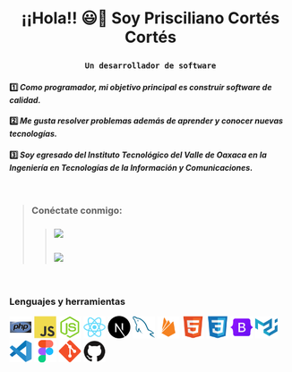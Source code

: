 #  <div align = center> **¡¡Hola!! :smiley::wave: Soy Prisciliano Cortés Cortés**  </div>

### <div align = center> `Un desarrollador de software` </div>

#### :one: *Como programador, mi objetivo principal es construir software de calidad.*
#### :two: *Me gusta resolver problemas además de aprender y conocer nuevas tecnologías.* 
#### :three: *Soy egresado del Instituto Tecnológico del Valle de Oaxaca en la Ingeniería en Tecnologías de la Información y Comunicaciones.*
<br>

> ### **Conéctate conmigo:**
>> ### <a href="mailto:pris98.cortes@gmail.com" alt="gmail" target="_blank"><img src="https://img.shields.io/badge/-pris98.cortes@gmail.com-D14836?style=flat-square&logo=gmail&logoColor=white"/></a>
>> ### <a href="https://www.linkedin.com/in/prisciliano-cortes-cortes-66003a1a6" alt="linkedin" target="_blank"><img src="https://img.shields.io/badge/Prisciliano Cortes-%230077B5.svg?&style=flat-square&logo=linkedin&logoColor=white"></a>
<br>

### **Lenguajes y herramientas**
<div>
<img src="https://github.com/devicons/devicon/blob/master/icons/php/php-original.svg" alt="PHP" width="40" height="40"/> 
<img src="https://raw.githubusercontent.com/devicons/devicon/master/icons/javascript/javascript-original.svg" alt="Javascript" width="40" height="40"/>
<img src="https://github.com/devicons/devicon/blob/master/icons/nodejs/nodejs-original.svg" alt="Node JS" width="40" height="40"/> 
<img src="https://github.com/devicons/devicon/blob/master/icons/react/react-original.svg" alt="React JS" width="40" height="40"/> 
<img src="https://github.com/devicons/devicon/blob/master/icons/nextjs/nextjs-original.svg" alt="Next JS" width="40" height="40"/>
<img src="https://github.com/devicons/devicon/blob/master/icons/mysql/mysql-original.svg" alt="Mysql" width="40" height="40"/>
<img src="https://github.com/devicons/devicon/blob/master/icons/firebase/firebase-plain.svg" alt="Firebase" width="40" height="40"/>
<img src="https://github.com/devicons/devicon/blob/master/icons/html5/html5-original.svg" alt="HTML" width="40" height="40"/>
<img src="https://github.com/devicons/devicon/blob/master/icons/css3/css3-original.svg" alt="CSS" width="40" height="40"/>
<img src="https://github.com/devicons/devicon/blob/master/icons/bootstrap/bootstrap-original.svg" alt="Bootstrap" width="40" height="40"/>
<img src="https://github.com/devicons/devicon/blob/master/icons/materialui/materialui-original.svg" alt="Material UI" width="40" height="40"/>
<img src="https://github.com/devicons/devicon/blob/master/icons/vscode/vscode-original.svg" alt="Visual Studio Code" width="40" height="40"/>
<img src="https://github.com/devicons/devicon/blob/master/icons/figma/figma-original.svg" alt="Figma" width="40" height="40"/>
<img src="https://github.com/devicons/devicon/blob/master/icons/git/git-original.svg" alt="Git" width="40" height="40"/>
<img src="https://github.com/devicons/devicon/blob/master/icons/github/github-original.svg" alt="GitHub" width="40" height="40"/>
</div>